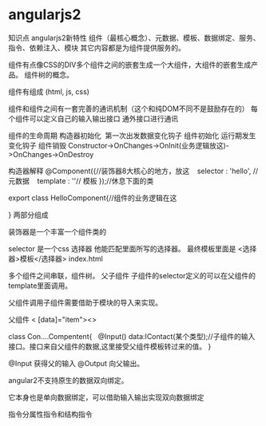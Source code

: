 # angularjs2
知识点
angularjs2新特性
组件（最核心概念）、元数据、模板、数据绑定、服务、指令、依赖注入、模块
其它内容都是为组件提供服务的。

组件有点像CSS的DIV多个组件之间的嵌套生成一个大组件，大组件的嵌套生成产品。
组件树的概念。

组件有组成 (html, js, css)

组件和组件之间有一套完善的通讯机制（这个和纯DOM不同不是鼓励存在的）
每个组件可以定义自己的输入输出接口 通外接口进行通讯


组件的生命周期
构造器初始化  第一次出发数据变化钩子 组件初始化 运行期发生变化钩子 组件销毁
Constructor->OnChanges->OnInit(业务逻辑放这)->OnChanges->OnDestroy 

构造器解释
@Component({//装饰器8大核心的地方，放这
    selector : 'hello', //元数据
    template : ''// 模板
});//休息下面的类 

export class HelloComponent{//组件的业务逻辑在这

}
两部分组成

装饰器是一个丰富一个组件类的


selector 是一个css 选择器 他能匹配里面所写的选择器。
最终模板里面是
<选择器>模板</选择器>
index.html

多个组件之间串联，组件树。
父子组件
子组件的selector定义的可以在父组件的template里面调用。

父组件调用子组件需要借助于模块的导入来实现。

父组件
< [data]="item"><>

class Con....Compentent{
    @Input() data:IContact(某个类型);//子组件的输入接口。接口来自父组件的数据,这里接受父组件模板转过来的值。
}

@Input 获得父的输入
@Output 向父输出。

angular2不支持原生的数据双向绑定。

它本身也是单向数据绑定，可以借助输入输出实现双向数据绑定


指令分属性指令和结构指令
